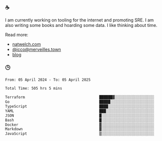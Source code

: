 ### ☕

I am currently working on tooling for the internet and promoting SRE. I am also writing some books and hoarding some data. I like thinking about time. 

Read more:

 - [natwelch.com](https://natwelch.com)
 - [@icco@merveilles.town](https://merveilles.town/@icco)
 - [blog](https://writing.natwelch.com)

### 🕒

<!--START_SECTION:waka-->

```txt
From: 05 April 2024 - To: 05 April 2025

Total Time: 505 hrs 5 mins

Terraform                                  ██████▓░░░░░░░░░░░░░░░░░░   26.52 %
Go                                         █████░░░░░░░░░░░░░░░░░░░░   20.17 %
TypeScript                                 ████░░░░░░░░░░░░░░░░░░░░░   15.62 %
YAML                                       ███░░░░░░░░░░░░░░░░░░░░░░   12.59 %
JSON                                       █░░░░░░░░░░░░░░░░░░░░░░░░   04.43 %
Bash                                       █░░░░░░░░░░░░░░░░░░░░░░░░   03.36 %
Docker                                     ▓░░░░░░░░░░░░░░░░░░░░░░░░   02.99 %
Markdown                                   ▓░░░░░░░░░░░░░░░░░░░░░░░░   02.34 %
JavaScript                                 ▒░░░░░░░░░░░░░░░░░░░░░░░░   01.85 %
```

<!--END_SECTION:waka-->
